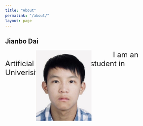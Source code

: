 ```yaml
---
title: "About"
permalink: "/about/"
layout: page
---
```

## Jianbo Dai
<div>
<img style="position:absolute;margin-left:100px" src="/assets/photo.jpg" width="180" alt="me">
</div>


<font style="margin-left:350px" size="5">
I am an Artificial Interlligen MSc student in Univerisity of Edinburgh.
</font>

